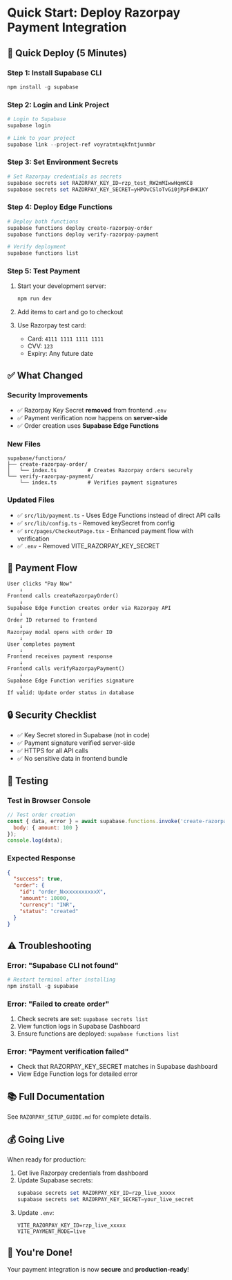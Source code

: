 # Quick Start: Deploy Razorpay Payment Integration

## 🚀 Quick Deploy (5 Minutes)

### Step 1: Install Supabase CLI
```powershell
npm install -g supabase
```

### Step 2: Login and Link Project
```powershell
# Login to Supabase
supabase login

# Link to your project
supabase link --project-ref voyratmtxqkfntjunmbr
```

### Step 3: Set Environment Secrets
```powershell
# Set Razorpay credentials as secrets
supabase secrets set RAZORPAY_KEY_ID=rzp_test_RW2mMIwwHqmKC8
supabase secrets set RAZORPAY_KEY_SECRET=yHPOvCSloTvGi0jPpFdHK1KY
```

### Step 4: Deploy Edge Functions
```powershell
# Deploy both functions
supabase functions deploy create-razorpay-order
supabase functions deploy verify-razorpay-payment

# Verify deployment
supabase functions list
```

### Step 5: Test Payment
1. Start your development server:
   ```powershell
   npm run dev
   ```

2. Add items to cart and go to checkout

3. Use Razorpay test card:
   - Card: `4111 1111 1111 1111`
   - CVV: `123`
   - Expiry: Any future date

## ✅ What Changed

### Security Improvements
- ✅ Razorpay Key Secret **removed** from frontend `.env`
- ✅ Payment verification now happens on **server-side**
- ✅ Order creation uses **Supabase Edge Functions**

### New Files
```
supabase/functions/
├── create-razorpay-order/
│   └── index.ts          # Creates Razorpay orders securely
└── verify-razorpay-payment/
    └── index.ts          # Verifies payment signatures
```

### Updated Files
- ✅ `src/lib/payment.ts` - Uses Edge Functions instead of direct API calls
- ✅ `src/lib/config.ts` - Removed keySecret from config
- ✅ `src/pages/CheckoutPage.tsx` - Enhanced payment flow with verification
- ✅ `.env` - Removed VITE_RAZORPAY_KEY_SECRET

## 📝 Payment Flow

```
User clicks "Pay Now"
    ↓
Frontend calls createRazorpayOrder()
    ↓
Supabase Edge Function creates order via Razorpay API
    ↓
Order ID returned to frontend
    ↓
Razorpay modal opens with order ID
    ↓
User completes payment
    ↓
Frontend receives payment response
    ↓
Frontend calls verifyRazorpayPayment()
    ↓
Supabase Edge Function verifies signature
    ↓
If valid: Update order status in database
```

## 🔒 Security Checklist

- ✅ Key Secret stored in Supabase (not in code)
- ✅ Payment signature verified server-side
- ✅ HTTPS for all API calls
- ✅ No sensitive data in frontend bundle

## 🧪 Testing

### Test in Browser Console
```javascript
// Test order creation
const { data, error } = await supabase.functions.invoke('create-razorpay-order', {
  body: { amount: 100 }
});
console.log(data);
```

### Expected Response
```json
{
  "success": true,
  "order": {
    "id": "order_NxxxxxxxxxxxX",
    "amount": 10000,
    "currency": "INR",
    "status": "created"
  }
}
```

## ⚠️ Troubleshooting

### Error: "Supabase CLI not found"
```powershell
# Restart terminal after installing
npm install -g supabase
```

### Error: "Failed to create order"
1. Check secrets are set: `supabase secrets list`
2. View function logs in Supabase Dashboard
3. Ensure functions are deployed: `supabase functions list`

### Error: "Payment verification failed"
- Check that RAZORPAY_KEY_SECRET matches in Supabase dashboard
- View Edge Function logs for detailed error

## 📚 Full Documentation

See `RAZORPAY_SETUP_GUIDE.md` for complete details.

## 💰 Going Live

When ready for production:

1. Get live Razorpay credentials from dashboard
2. Update Supabase secrets:
   ```powershell
   supabase secrets set RAZORPAY_KEY_ID=rzp_live_xxxxx
   supabase secrets set RAZORPAY_KEY_SECRET=your_live_secret
   ```
3. Update `.env`:
   ```
   VITE_RAZORPAY_KEY_ID=rzp_live_xxxxx
   VITE_PAYMENT_MODE=live
   ```

## 🎉 You're Done!

Your payment integration is now **secure** and **production-ready**!
